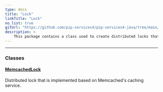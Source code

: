 ```yaml
---
type: docs
title: "Lock"
linkTitle: "Lock"
no_list: true
gitUrl: "https://github.com/pip-services4/pip-services4-java/tree/main/pip-services4-logic-java"
description: >
    This package contains a class used to create distributed locks that are implemented based on Memcached's caching service.
---
```

---

<div class="module-body"> 


### Classes

#### [MemcachedLock](memcached_lock)
Distributed lock that is implemented based on Memcached's caching service.

</div>

